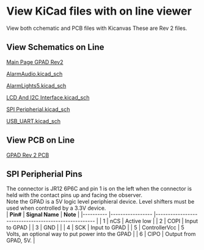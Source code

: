 #  View KiCad files with on line viewer 
View both cchematic and PCB files with Kicanvas
These are Rev 2 files.

##  View Schematics on Line

[Main Page GPAD Rev2](https://kicanvas.org/?github=https%3A%2F%2Fgithub.com%2FPubInv%2Fgeneral-alarm-device%2Fblob%2Fmain%2FHardware%2FGeneralPurposeAlarmDevicePCB%2FGeneralPurposeAlarmDevicePCB.kicad_sch)

[AlarmAudio.kicad_sch](https://kicanvas.org/?github=https%3A%2F%2Fgithub.com%2FPubInv%2Fgeneral-alarm-device%2Fblob%2Fmain%2FHardware%2FGeneralPurposeAlarmDevicePCB%2FAlarmAudio.kicad_sch)  

[AlarmLights5.kicad_sch](https://kicanvas.org/?github=https%3A%2F%2Fgithub.com%2FPubInv%2Fgeneral-alarm-device%2Fblob%2Fmain%2FHardware%2FGeneralPurposeAlarmDevicePCB%2FAlarmLights5.kicad_sch)  

[LCD And I2C Interface.kicad_sch](https://kicanvas.org/?https%3A%2F%2Fgithub.com%2FPubInv%2Fgeneral-alarm-device%2Fblob%2Fmain%2FHardware%2FGeneralPurposeAlarmDevicePCB%2FLCD+And+I2C+Interface.kicad_sch=&github=https%3A%2F%2Fgithub.com%2FPubInv%2Fgeneral-alarm-device%2Fblob%2Fmain%2FHardware%2FGeneralPurposeAlarmDevicePCB%2FLCD%2520And%2520I2C%2520Interface.kicad_sch)  

[SPI Peripherial.kicad_sch](https://kicanvas.org/?https%3A%2F%2Fgithub.com%2FPubInv%2Fgeneral-alarm-device%2Fblob%2Fmain%2FHardware%2FGeneralPurposeAlarmDevicePCB%2FSPI+Peripherial.kicad_sch=&github=https%3A%2F%2Fgithub.com%2FPubInv%2Fgeneral-alarm-device%2Fblob%2Fmain%2FHardware%2FGeneralPurposeAlarmDevicePCB%2FSPI%2520Peripherial.kicad_sch)  

[USB_UART.kicad_sch](https://kicanvas.org/?github=https%3A%2F%2Fgithub.com%2FPubInv%2Fgeneral-alarm-device%2Fblob%2Fmain%2FHardware%2FGeneralPurposeAlarmDevicePCB%2FUSB_UART.kicad_sch)  


##  View PCB on Line
[GPAD Rev 2 PCB](https://kicanvas.org/?github=https%3A%2F%2Fgithub.com%2FPubInv%2Fgeneral-alarm-device%2Fblob%2Fmain%2FHardware%2FGeneralPurposeAlarmDevicePCB%2FGeneralPurposeAlarmDevicePCB.kicad_pcb)

##  SPI Peripherial Pins  
The connector is JR12 6P6C and pin 1 is on the left when the connector is held with the contact pins up and facing the observer.  
Note the GPAD is a 5V logic level periphieral device. Level shifters must be used when controlled by a 3.3V device.  
| **Pin#** 	| **Signal Name** 	| **Note**                                            	|
|----------	|-----------------	|-----------------------------------------------------	|
| 1        	| nCS             	| Active low                                          	|
| 2        	| COPI            	| Input to GPAD                                       	|
| 3        	| GND             	|                                                     	|
| 4        	| SCK             	| Input to GPAD                                       	|
| 5        	| ControllerVcc   	| 5 Volts, an optional way to put power into the GPAD 	|
| 6        	| CIPO            	| Output from GPAD, 5V.                               	|
